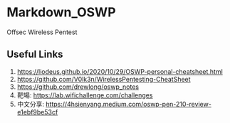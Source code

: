 # Markdown_OSWP
Offsec Wireless Pentest

## Useful Links
1. https://liodeus.github.io/2020/10/29/OSWP-personal-cheatsheet.html
2. https://github.com/V0lk3n/WirelessPentesting-CheatSheet
3. https://github.com/drewlong/oswp_notes
4. 靶場: https://lab.wifichallenge.com/challenges
5. 中文分享: https://4hsienyang.medium.com/oswp-pen-210-review-e1ebf9be53cf
